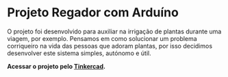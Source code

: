 <h1>Projeto Regador com Arduíno</h1>
<p>O projeto foi desenvolvido para auxiliar na irrigação de plantas durante uma 
viagem, por exemplo. Pensamos em como solucionar um problema corriqueiro na vida 
das pessoas que adoram plantas, por isso decidimos desenvolver este sistema simples, 
autónomo e útil. </p>

<p><strong>Acessar o projeto pelo <a href="https://www.tinkercad.com/things/5UGEys8MW0g">Tinkercad</a>.</strong><p>
